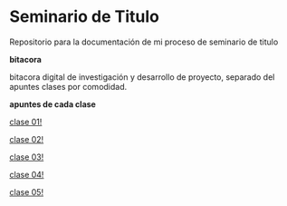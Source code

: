 # Seminario de Titulo
Repositorio para la documentación de mi proceso de seminario de titulo 

**bitacora**

bitacora digital de investigación y desarrollo de proyecto, separado del apuntes
clases por comodidad.


**apuntes de cada clase**

[clase 01!](clases/clase01/clase01.md)

[clase 02!](clases/clase02/clase02.md)

[clase 03!](clases/clase03/clase03.md)

[clase 04!](clase04.md)

[clase 05!](clase05.md)



